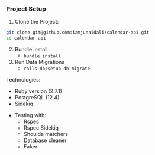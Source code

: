 ### Project Setup

 1. Clone the Project:
 ```sh
git clone git@github.com:iamjunaidali/calendar-api.git
cd calendar-api
```
2. Bundle install
    + `bundle install`
6. Run Data Migrations
    + `rails db:setup db:migrate`

Technologies:
- Ruby version (2.7.1)
- PostgreSQL (12.4)
- Sidekiq
* Testing with:
    - Rspec
    - Rspec Sidekiq
    - Shoulda matchers
    - Database cleaner
    - Faker
